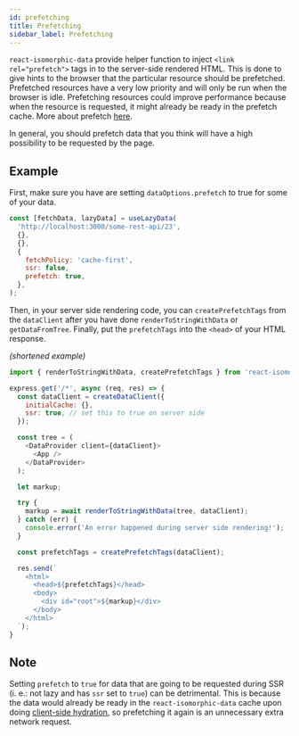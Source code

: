 ```yaml
---
id: prefetching
title: Prefetching
sidebar_label: Prefetching
---
```


`react-isomorphic-data` provide helper function to inject `<link rel="prefetch">` tags in to the server-side rendered HTML. This is done to give hints to the browser that the particular resource should be prefetched. Prefetched resources have a very low priority and will only be run when the browser is idle. Prefetching resources could improve performance because when the resource is requested, it might already be ready in the prefetch cache. More about prefetch [here](https://developer.mozilla.org/en-US/docs/Web/HTTP/Link_prefetching_FAQ).

In general, you should prefetch data that you think will have a high possibility to be requested by the page.

## Example
First, make sure you have are setting `dataOptions.prefetch` to true for some of your data. 
```javascript
const [fetchData, lazyData] = useLazyData(
  'http://localhost:3000/some-rest-api/23',
  {},
  {},
  {
    fetchPolicy: 'cache-first',
    ssr: false,
    prefetch: true,
  },
);
```

Then, in your server side rendering code, you can `createPrefetchTags` from the `dataClient` after you have done `renderToStringWithData` or `getDataFromTree`. Finally, put the `prefetchTags` into the `<head>` of your HTML response.

*(shortened example)*
```javascript
import { renderToStringWithData, createPrefetchTags } from 'react-isomorphic-data/ssr';

express.get('/*', async (req, res) => {
  const dataClient = createDataClient({
    initialCache: {},
    ssr: true, // set this to true on server side
  });

  const tree = (
    <DataProvider client={dataClient}>
      <App />
    </DataProvider>
  );

  let markup;

  try {
    markup = await renderToStringWithData(tree, dataClient);
  } catch (err) {
    console.error('An error happened during server side rendering!');
  }

  const prefetchTags = createPrefetchTags(dataClient);

  res.send(`
    <html>
      <head>${prefetchTags}</head>
      <body>
        <div id="root">${markup}</div>
      </body>
    </html>
  `);
}
```

## Note
Setting `prefetch` to `true` for data that are going to be requested during SSR (i. e.: not lazy and has `ssr` set to `true`) can be detrimental. This is because the data would already be ready in the `react-isomorphic-data` cache upon doing [client-side hydration](./client-side-hydration.md), so prefetching it again is an unnecessary extra network request.
